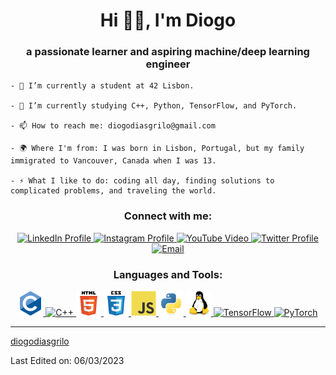 <h1 align="center">Hi 👋🏽, I'm Diogo <!-- <img height="100" src="https://emoji.gg/assets/emoji/7841_EeveeVibe.gif"> --> </h1>
<h3 align="center">a passionate learner and aspiring machine/deep learning engineer</h3>

<!-- <div align="center">
    <a href="https://github.com/JaeSeoKim/badge42">
        <img src="https://badge42.vercel.app/api/v2/clje6kj09004408moe7dytvgi/stats?cursusId=21&coalitionId=112" alt="diogpere's 42 stats" />
    </a>
</div> -->

<div align="left">
    
    - 🔭 I’m currently a student at 42 Lisbon.
    
    - 🌱 I’m currently studying C++, Python, TensorFlow, and PyTorch.
    
    - 📫 How to reach me: diogodiasgrilo@gmail.com

    - 🌍 Where I'm from: I was born in Lisbon, Portugal, but my family immigrated to Vancouver, Canada when I was 13.
    
    - ⚡ What I like to do: coding all day, finding solutions to complicated problems, and traveling the world.
    
</div>
<!-- <h3 align="center">My 42 school projects:</h3>
<table style="width:100%">
  <tr>
    <td>
      <h4 align="left">Libft</h4>
      <a href="https://github.com/diogodiasgrilo/Libft_42">
        <img src="https://badge42.vercel.app/api/v2/clje6kj09004408moe7dytvgi/project/3062416" alt="diogpere's 42 Libft Score" />
      </a>
    </td>
    <td>
      <h4 align="left">Ft_printf</h4>
      <a href="https://github.com/diogodiasgrilo/Ft_Printf_42">
        <img src="https://badge42.vercel.app/api/v2/clje6kj09004408moe7dytvgi/project/3064714" alt="diogpere's 42 ft_printf Score" />
      </a>
    </td>
    <td>
      <h4 align="left">Get_next_line</h4>
        <a href="https://github.com/diogodiasgrilo/Gnl_42"><img src="https://badge42.vercel.app/api/v2/clje6kj09004408moe7dytvgi/project/3065656"                 alt="diogpere's 42 get_next_line Score" /></a>
    </td>
    <td>
      <h4 align="left">Born2beroot</h4>
        <a href="https://github.com/diogodiasgrilo"><img src="https://badge42.vercel.app/api/v2/clje6kj09004408moe7dytvgi/project/3070473"         
        alt="diogpere's 42 Born2beroot Score" /></a>
    </td>
    <td>
      <h4 align="left">Exam Rank 02</h4>
        <a href="https://github.com/diogodiasgrilo"><img src="https://badge42.vercel.app/api/v2/clje6kj09004408moe7dytvgi/project/3071105"     
        alt="diogpere's 42 Exam Rank 02 Score" /></a>
    </td>
    <td>
      <h4 align="left">Push_swap</h4>
        <a href="https://github.com/diogodiasgrilo/Push_Swap_42"><img                                                                         
       src="https://badge42.vercel.app/api/v2/clje6kj09004408moe7dytvgi/project/3074867" alt="diogpere's 42 push_swap Score" /></a>
    </td>
  </tr>
</table>
<table style="width:100%">
    <tr>
        <td>
            <h4 align="left">Pipex</h4>
            <a href="https://github.com/diogodiasgrilo/Pipex_42"><img 
            src="https://badge42.vercel.app/api/v2/clje6kj09004408moe7dytvgi/project/3082715" alt="diogpere's 42 pipex Score" /></a>
        </td>
        <td>
            <h4 align="left">So_long</h4>
            <a href="https://github.com/diogodiasgrilo/So_long_42"><img 
            src="https://badge42.vercel.app/api/v2/clje6kj09004408moe7dytvgi/project/3085312" alt="diogpere's 42 so_long Score" /></a>
        </td>
        <td>
            <h4 align="left">Philosophers</h4>
            <a href="https://github.com/diogodiasgrilo/Philosophers_42"><img 
            src="https://badge42.vercel.app/api/v2/clje6kj09004408moe7dytvgi/project/3092068" alt="diogpere's 42 Philosophers Score" /></a>
        </td>
        <td>
            <h4 align="left">Exam Rank 03</h4>
            <a href="https://github.com/diogodiasgrilo"><img src="https://badge42.vercel.app/api/v2/clje6kj09004408moe7dytvgi/project/3094452"     
            alt="diogpere's 42 Exam Rank 03 Score" /></a>
        </td>
        <td>
            <h4 align="left">Minishell</h4>
            <a href="https://github.com/MM1212/minishell"><img src="https://badge42.vercel.app/api/v2/clje6kj09004408moe7dytvgi/project/3106281"                 alt="diogpere's 42 minishell Score" /></a>
        </td>
        <td>
            <h4 align="left">NetPractice</h4>
            <a href="https://github.com/diogodiasgrilo/NetPratice_42"><img                 
            src="https://badge42.vercel.app/api/v2/clje6kj09004408moe7dytvgi/project/3112176" alt="diogpere's 42 NetPractice Score" /></a>
            </td>
    </tr>
</table>
<table style="width:100%">
    <tr>
        <td>
            <h4 align="left">Exam Rank 04</h4>
            <a href="https://github.com/diogodiasgrilo"><img src="https://badge42.vercel.app/api/v2/clje6kj09004408moe7dytvgi/project/3112221" 
            alt="diogpere's 42 Exam Rank 04 Score"/></a>
        </td>
        <td>
            <h4 align="left">Cub3d</h4>
            <a href="https://github.com/diogodiasgrilo/Cub3d_42"><img             
            src="https://badge42.vercel.app/api/v2/clje6kj09004408moe7dytvgi/project/3131153" alt="diogpere's 42 cub3d Score" /></a>
        </td>
        <td>
            <h4 align="left">CPP00</h4>
            <a href="https://github.com/diogodiasgrilo/CPP00_to_CPP09_42"><img         
            src="https://badge42.vercel.app/api/v2/clje6kj09004408moe7dytvgi/project/3134393" alt="diogpere's 42 CPP Module 00 Score" /></a>
        </td>
        <td>
            <h4 align="left">CPP01</h4>
            <a href="https://github.com/diogodiasgrilo/CPP00_to_CPP09_42"><img 
            src="https://badge42.vercel.app/api/v2/clje6kj09004408moe7dytvgi/project/3135034" alt="diogpere's 42 CPP Module 01 Score" /></a>
        </td>
        <td>
            <h4 align="left">CPP02</h4>
            <a href="https://github.com/diogodiasgrilo/CPP00_to_CPP09_42"><img 
            src="https://badge42.vercel.app/api/v2/clje6kj09004408moe7dytvgi/project/3138178" alt="diogpere's 42 CPP Module 02 Score" /></a>
        </td>
        <td>
            <h4 align="left">CPP03</h4>
            <a href="https://github.com/diogodiasgrilo/CPP00_to_CPP09_42"><img 
            src="https://badge42.vercel.app/api/v2/clje6kj09004408moe7dytvgi/project/3138579" alt="diogpere's 42 CPP Module 03 Score" /></a>
        </td>
    </tr>
</table>
<table style="width:100%">
    <tr>
        <td>
            <h4 align="left">CPP04</h4>
            <a href="https://github.com/diogodiasgrilo/CPP00_to_CPP09_42"><img     
            src="https://badge42.vercel.app/api/v2/clje6kj09004408moe7dytvgi/project/3141368" alt="diogpere's 42 CPP Module 04 Score" /></a>
        </td>
        <td>
            <h4 align="left">CPP05</h4>
            <a href="https://github.com/diogodiasgrilo/CPP00_to_CPP09_42"><img     
            src="https://badge42.vercel.app/api/v2/clje6kj09004408moe7dytvgi/project/3144083" alt="diogpere's 42 CPP Module 05 Score" /></a>
        </td>
        <td>
            <h4 align="left">CPP06</h4>
            <a href="https://github.com/diogodiasgrilo/CPP00_to_CPP09_42"><img 
            src="https://badge42.vercel.app/api/v2/clje6kj09004408moe7dytvgi/project/3146009" alt="diogpere's 42 CPP Module 06 Score" /></a>
        </td>
        <td>
            <h4 align="left">CPP07</h4>
            <a href="https://github.com/diogodiasgrilo/CPP00_to_CPP09_42"><img 
            src="https://badge42.vercel.app/api/v2/clje6kj09004408moe7dytvgi/project/3147802" alt="diogpere's 42 CPP Module 07 Score" /></a>
        </td>
        <td>
            <h4 align="left">CPP08</h4>
            <a href="https://github.com/diogodiasgrilo/CPP00_to_CPP09_42"><img     
            src="https://badge42.vercel.app/api/v2/clje6kj09004408moe7dytvgi/project/3154068" alt="diogpere's 42 CPP Module 08 Score" /></a>
        </td>
        <td>
            <h4 align="left">CPP09</h4>
            <a href="https://github.com/diogodiasgrilo/CPP00_to_CPP09_42"><img 
            src="https://badge42.vercel.app/api/v2/clje6kj09004408moe7dytvgi/project/3176189" alt="diogpere's 42 CPP Module 09 Score" /></a>
        </td>
    </tr>
</table>
-->

<h3 align="center">Connect with me:</h3>
<div align="center">
  <a href="https://www.linkedin.com/in/diogo-dias-b838231a4/" onclick="window.open(this.href,'_blank'); return false;">
    <img src="https://img.shields.io/badge/LinkedIn-0077B5?style=for-the-badge&logo=linkedin&logoColor=white" alt="LinkedIn Profile" />
  </a>
  <a href="https://www.instagram.com/made2travel/" onclick="window.open(this.href,'_blank'); return false;">
    <img src="https://img.shields.io/badge/Instagram-E4405F?style=for-the-badge&logo=instagram&logoColor=white" alt="Instagram Profile" />
  </a>
  <a href="https://www.youtube.com/watch?v=m4Na3_iDsKA" onclick="window.open(this.href,'_blank'); return false;">
    <img src="https://img.shields.io/badge/YouTube-FF0000?style=for-the-badge&logo=youtube&logoColor=white" alt="YouTube Video" />
  </a>
  <a href="https://twitter.com/brantlauro" onclick="window.open(this.href,'_blank'); return false;">
    <img src="https://img.shields.io/badge/Twitter-1DA1F2?style=for-the-badge&logo=twitter&logoColor=white" alt="Twitter Profile" />
  </a>
  <a href="mailto:produtor.diogodiasgrilo@gmail.com" onclick="window.open(this.href,'_blank'); return false;">
    <img src="https://img.shields.io/badge/Gmail-D14836?style=for-the-badge&logo=gmail&logoColor=white" alt="Email" />
  </a>
</div>

<h3 align="center">Languages and Tools:</h3>
<p align="center"> 
  <a href="https://www.linux.org/" target="_blank"> 
    <img src="https://raw.githubusercontent.com/devicons/devicon/master/icons/c/c-original.svg" alt="C" width="40" height="40"/> 
  </a> 
  <a href="https://isocpp.org/" target="_blank"> 
    <img src="https://raw.githubusercontent.com/isocpp/logos/master/cpp_logo.svg" alt="C++" width="40" height="40"/> 
  </a> 
  <a href="https://www.w3.org/html/" target="_blank"> 
    <img src="https://raw.githubusercontent.com/devicons/devicon/master/icons/html5/html5-original-wordmark.svg" alt="HTML5" width="40" height="40"/> 
  </a>
  <a href="https://www.w3schools.com/css/" target="_blank"> 
    <img src="https://raw.githubusercontent.com/devicons/devicon/master/icons/css3/css3-original-wordmark.svg" alt="CSS3" width="40" height="40"/> 
  </a>  
  <a href="https://developer.mozilla.org/en-US/docs/Web/JavaScript" target="_blank"> 
    <img src="https://raw.githubusercontent.com/devicons/devicon/master/icons/javascript/javascript-original.svg" alt="JavaScript" width="40" height="40"/> 
  </a>
  <a href="https://www.python.org" target="_blank"> 
    <img src="https://raw.githubusercontent.com/devicons/devicon/master/icons/python/python-original.svg" alt="Python" width="40" height="40"/> 
  </a> 
  <a href="https://www.linux.org/" target="_blank"> 
    <img src="https://raw.githubusercontent.com/devicons/devicon/master/icons/linux/linux-original.svg" alt="Linux" width="40" height="40"/> 
  </a> 
  <a href="https://www.tensorflow.org/" target="_blank"> 
    <img src="https://www.vectorlogo.zone/logos/tensorflow/tensorflow-icon.svg" alt="TensorFlow" width="40" height="40"/> 
  </a>
  <a href="https://pytorch.org/" target="_blank"> 
    <img src="https://www.vectorlogo.zone/logos/pytorch/pytorch-icon.svg" alt="PyTorch" width="40" height="40"/> 
  </a> 
</p> 


------

[diogodiasgrilo](https://github.com/diogodiasgrilo)

Last Edited on: 06/03/2023
